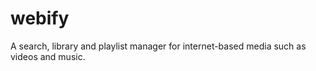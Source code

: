 webify
======

A search, library and playlist manager for internet-based media such as videos and music.
